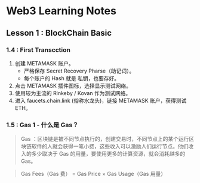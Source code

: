 # Web3 Learning Notes

## Lesson 1 : BlockChain Basic

### 1.4 : First Transcction

1. 创建 METAMASK 账户。
   - 严格保存 Secret Recovery Pharse（助记词）。
   - 每个账户的 Hash 就是 私钥，也要存好。
2. 点击 METAMASK 插件图标，选择显示测试网络。
3. 使用较为主流的 Rinkeby / Kovan 作为测试网络。
4. 进入 faucets.chain.link (俗称水龙头)，链接 METAMASK 账户，获得测试 ETH。

### 1.5 : Gas 1 - 什么是 Gas？

> Gas ：区块链是被不同节点执行的，创建交易时，不同节点上的某个运行区块链软件的人就会获得一笔小费，这些收入可以激励人们运行节点。他们收入的多少取决于 Gas 的用量，要使用更多的计算资源，就会消耗越多的 Gas。

> Gas Fees（Gas 费） = Gas Price × Gas Usage（Gas 用量）
